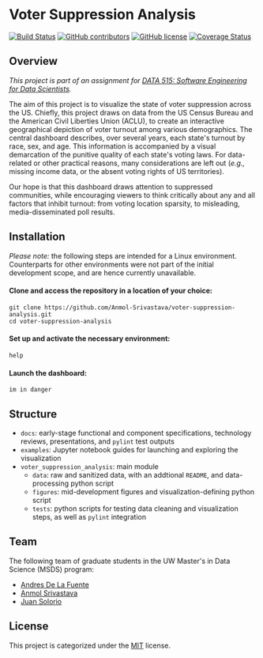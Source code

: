 # Voter Suppression Analysis

[![Build Status](https://travis-ci.com/Anmol-Srivastava/voter-suppression-analysis.svg?branch=master)](https://travis-ci.com/Anmol-Srivastava/voter-suppression-analysis)
[![GitHub contributors](https://img.shields.io/github/contributors/Anmol-Srivastava/voter-suppression-analysis)](#contributors)
[![GitHub license](https://img.shields.io/github/license/Anmol-Srivastava/voter-suppression-analysis)](./LICENSE)
[![Coverage Status](https://coveralls.io/repos/github/Anmol-Srivastava/voter-suppression-analysis/badge.svg?branch=packaging)](https://coveralls.io/github/Anmol-Srivastava/voter-suppression-analysis?branch=packaging)

## Overview

*This project is part of an assignment for [DATA 515: Software Engineering for Data Scientists](http://uwseds.github.io).*

The aim of this project is to visualize the state of voter suppression across the US. Chiefly, this project draws on data from the US Census Bureau and the American Civil Liberties Union (ACLU), to create an interactive geographical depiction of voter turnout among various demographics. The central dashboard describes, over several years, each state's turnout by race, sex, and age. This information is accompanied by a visual demarcation of the punitive quality of each state's voting laws. For data-related or other practical reasons, many considerations are left out (*e.g.,* missing income data, or the absent voting rights of US territories). 

Our hope is that this dashboard draws attention to suppressed communities, while encouraging viewers to think critically about any and all factors that inhibit turnout: from voting location sparsity, to misleading, media-disseminated poll results. 

## Installation

*Please note:* the following steps are intended for a Linux environment. Counterparts for other environments were not part of the initial development scope, and are hence currently unavailable. 

#### Clone and access the repository in a location of your choice:
```
git clone https://github.com/Anmol-Srivastava/voter-suppression-analysis.git
cd voter-suppression-analysis
```

#### Set up and activate the necessary environment: 
```
help
```

#### Launch the dashboard:
```
im in danger
```

## Structure

- `docs`: early-stage functional and component specifications, technology reviews, presentations, and `pylint` test outputs
- `examples`: Jupyter notebook guides for launching and exploring the visualization
- `voter_suppression_analysis`: main module 
  - `data`: raw and sanitized data, with an addtional `README`, and data-processing python script
  - `figures`: mid-development figures and visualization-defining python script 
  - `tests`: python scripts for testing data cleaning and visualization steps, as well as `pylint` integration 

## Team

The following team of graduate students in the UW Master's in Data Science (MSDS) program:

- [Andres De La Fuente](https://github.com/Oponn-1)
- [Anmol Srivastava](https://github.com/Anmol-Srivastava)
- [Juan Solorio](https://github.com/JUAN-SOLORIO)

## License

This project is categorized under the [MIT](./LICENSE) license. 
